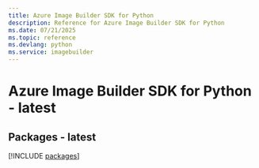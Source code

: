 ```yaml
---
title: Azure Image Builder SDK for Python
description: Reference for Azure Image Builder SDK for Python
ms.date: 07/21/2025
ms.topic: reference
ms.devlang: python
ms.service: imagebuilder
---
```

# Azure Image Builder SDK for Python - latest
## Packages - latest
[!INCLUDE [packages](image-builder-index.md)]